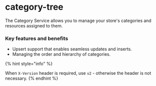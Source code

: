 # category-tree

The Category Service allows you to manage your store's categories and resources assigned to them.

### Key features and benefits
* Upsert support that enables seamless updates and inserts.
* Managing the order and hierarchy of categories.

{% hint style="info" %}

When `X-Version` header is required, use `v2` - otherwise the header is not necessary.
{% endhint %}
